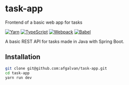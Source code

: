 # task-app

Frontend of a basic web app for tasks

[![Yarn](https://img.shields.io/static/v1?label=Yarn&message=v1.22&style=for-the-badge&logo=yarn&labelColor=22272E&color=2C8EBB)](https://yarnpkg.com/)
[![TypeScript](https://img.shields.io/static/v1?label=TypeScript&message=v4.1&style=for-the-badge&logo=typescript&labelColor=22272E&color=27609e)](https://docs.aws.amazon.com/corretto/latest/corretto-11-ug/downloads-list.html)
[![Webpack](https://img.shields.io/static/v1?label=Webpack&message=v5.24&style=for-the-badge&logo=webpack&labelColor=22272E&color=8dd6f9)](https://webpack.js.org/)
[![Babel](https://img.shields.io/static/v1?label=Babel&message=v7.13&style=for-the-badge&logo=babel&labelColor=22272E&color=F9DC3E)](https://babeljs.io/)

A basic REST API for tasks made in Java with Spring Boot.

## Installation

```bash
git clone git@github.com:afgalvan/task-app.git
cd task-app
yarn run dev
```
